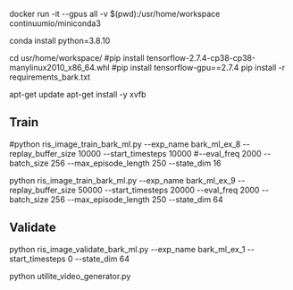 
docker run -it --gpus all -v $(pwd):/usr/home/workspace continuumio/miniconda3

conda install python=3.8.10

cd usr/home/workspace/
#pip install tensorflow-2.7.4-cp38-cp38-manylinux2010_x86_64.whl
#pip install tensorflow-gpu==2.7.4
pip install -r requirements_bark.txt

apt-get update
apt-get install -y xvfb


## Train
#python ris_image_train_bark_ml.py --exp_name bark_ml_ex_8 --replay_buffer_size 10000 --start_timesteps 10000 #--eval_freq 2000 --batch_size 256 --max_episode_length 250 --state_dim 16

python ris_image_train_bark_ml.py --exp_name bark_ml_ex_9 --replay_buffer_size 50000 --start_timesteps 20000 --eval_freq 2000 --batch_size 256 --max_episode_length 250 --state_dim 64

## Validate
python ris_image_validate_bark_ml.py --exp_name bark_ml_ex_1 --start_timesteps 0 --state_dim 64

python utilite_video_generator.py 